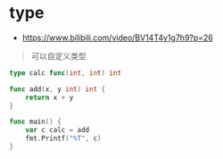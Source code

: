 # type
- https://www.bilibili.com/video/BV14T4y1g7h9?p=26
> 可以自定义类型

```go
type calc func(int, int) int

func add(x, y int) int {
	return x + y
}

func main() {
	var c calc = add
	fmt.Printf("%T", c)
}
```
